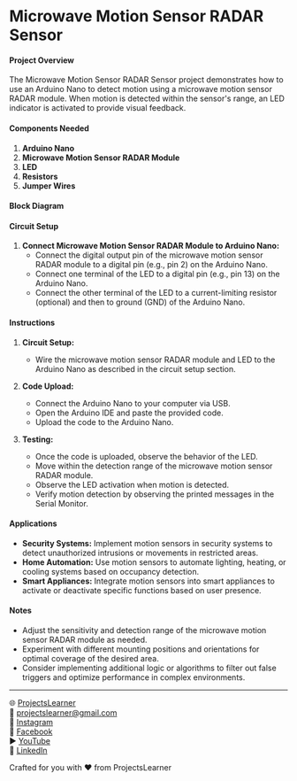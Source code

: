 # Microwave Motion Sensor RADAR Sensor

#### Project Overview

The Microwave Motion Sensor RADAR Sensor project demonstrates how to use an Arduino Nano to detect motion using a microwave motion sensor RADAR module. When motion is detected within the sensor's range, an LED indicator is activated to provide visual feedback.

#### Components Needed

1. **Arduino Nano**
2. **Microwave Motion Sensor RADAR Module**
3. **LED**
4. **Resistors**
5. **Jumper Wires**

#### Block Diagram


#### Circuit Setup

1. **Connect Microwave Motion Sensor RADAR Module to Arduino Nano:**
   - Connect the digital output pin of the microwave motion sensor RADAR module to a digital pin (e.g., pin 2) on the Arduino Nano.
   - Connect one terminal of the LED to a digital pin (e.g., pin 13) on the Arduino Nano.
   - Connect the other terminal of the LED to a current-limiting resistor (optional) and then to ground (GND) of the Arduino Nano.

#### Instructions

1. **Circuit Setup:**
   - Wire the microwave motion sensor RADAR module and LED to the Arduino Nano as described in the circuit setup section.

2. **Code Upload:**
   - Connect the Arduino Nano to your computer via USB.
   - Open the Arduino IDE and paste the provided code.
   - Upload the code to the Arduino Nano.

3. **Testing:**
   - Once the code is uploaded, observe the behavior of the LED.
   - Move within the detection range of the microwave motion sensor RADAR module.
   - Observe the LED activation when motion is detected.
   - Verify motion detection by observing the printed messages in the Serial Monitor.

#### Applications

- **Security Systems:** Implement motion sensors in security systems to detect unauthorized intrusions or movements in restricted areas.
- **Home Automation:** Use motion sensors to automate lighting, heating, or cooling systems based on occupancy detection.
- **Smart Appliances:** Integrate motion sensors into smart appliances to activate or deactivate specific functions based on user presence.

#### Notes

- Adjust the sensitivity and detection range of the microwave motion sensor RADAR module as needed.
- Experiment with different mounting positions and orientations for optimal coverage of the desired area.
- Consider implementing additional logic or algorithms to filter out false triggers and optimize performance in complex environments.

---

🌐 [ProjectsLearner](https://projectslearner.com/learn/arduino-nano-microwave-motion-sensor-radar-sensor)  
📧 [projectslearner@gmail.com](mailto:projectslearner@gmail.com)  
📸 [Instagram](https://www.instagram.com/projectslearner/)  
📘 [Facebook](https://www.facebook.com/projectslearner)  
▶️ [YouTube](https://www.youtube.com/@ProjectsLearner)  
📘 [LinkedIn](https://www.linkedin.com/in/projectslearner)  

Crafted for you with ❤️ from ProjectsLearner